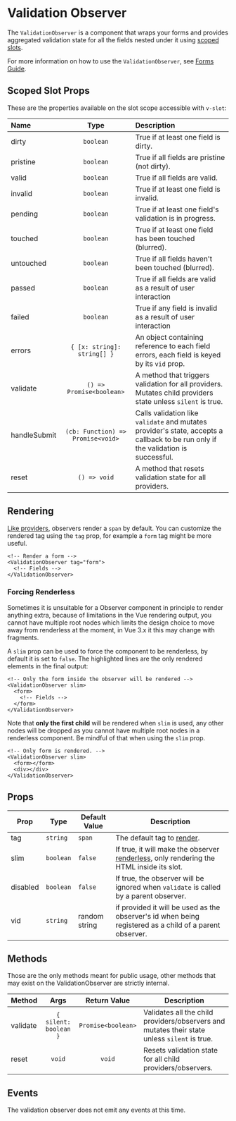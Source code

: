 # Validation Observer

The `ValidationObserver` is a component that wraps your forms and provides aggregated validation state for all the fields nested under it using [scoped slots](https://vuejs.org/v2/guide/components-slots.html#Scoped-Slots).

For more information on how to use the `ValidationObserver`, see [Forms Guide](../guide/forms.md).

## Scoped Slot Props

These are the properties available on the slot scope accessible with `v-slot`:

| Name      |                          Type                           | Description                                                                                                                                                               |
| :-------- | :-----------------------------------------------------: | :------------------------------------------------------------------------------------------------------------------------------------------------------------------------ |
| dirty     |                        `boolean`                        | True if at least one field is dirty.                                                                                                                                      |
| pristine  |                        `boolean`                        | True if all fields are pristine (not dirty).                                                                                                                              |
| valid     |                        `boolean`                        | True if all fields are valid.                                                                                                                                             |
| invalid   |                        `boolean`                        | True if at least one field is invalid.                                                                                                                                    |
| pending   |                        `boolean`                        | True if at least one field's validation is in progress.                                                                                                                   |
| touched   |                        `boolean`                        | True if at least one field has been touched (blurred).                                                                                                                    |
| untouched |                        `boolean`                        | True if all fields haven't been touched (blurred).                                                                                                                        |
| passed |                        `boolean`                        | True if all fields are valid as a result of user interaction                                                                                                                        |
| failed |                        `boolean`                        | True if any field is invalid as a result of user interaction                                                                                                                        |
| errors    |               `{ [x: string]: string[] }`               | An object containing reference to each field errors, each field is keyed by its `vid` prop.                                                                               |
| validate  | `() => Promise<boolean>` | A method that triggers validation for all providers. Mutates child providers state unless `silent` is true. |
| handleSubmit    |  `(cb: Function) => Promise<void>`            | Calls validation like `validate` and mutates provider's state, accepts a callback to be run only if the validation is successful.                                          |
| reset     |                      `() => void`                       | A method that resets validation state for all providers.                                                                                                                  |

## Rendering

[Like providers](./validation-provider.md#rendering), observers render a `span` by default. You can customize the rendered tag using the `tag` prop, for example a `form` tag might be more useful.

```vue
<!-- Render a form -->
<ValidationObserver tag="form">
  <!-- Fields -->
</ValidationObserver>
```

### Forcing Renderless

Sometimes it is unsuitable for a Observer component in principle to render anything extra, because of limitations in the Vue rendering output, you cannot have multiple root nodes which limits the design choice to move away from renderless at the moment, in Vue 3.x it this may change with fragments.

A `slim` prop can be used to force the component to be renderless, by default it is set to `false`. The highlighted lines are the only rendered elements in the final output:

```vue{2,4}
<!-- Only the form inside the observer will be rendered -->
<ValidationObserver slim>
  <form>
    <!-- Fields -->
  </form>
</ValidationObserver>
```

Note that **only the first child** will be rendered when `slim` is used, any other nodes will be dropped as you cannot have multiple root nodes in a renderless component. Be mindful of that when using the `slim` prop.

```vue{2}
<!-- Only form is rendered. -->
<ValidationObserver slim>
  <form></form>
  <div></div>
</ValidationObserver>
```

## Props

| Prop     | Type      | Default Value | Description                                                                                             |
| -------- | --------- | ------------- | ------------------------------------------------------------------------------------------------------- |
| tag      | `string`  | `span`        | The default tag to [render](#rendering).                                                                |
| slim     | `boolean` | `false`       | If true, it will make the observer [renderless](#renderless), only rendering the HTML inside its slot.  |
| disabled | `boolean` | `false`       | If true, the observer will be ignored when `validate` is called by a parent observer.                   |
| vid      | `string`  | random string | if provided it will be used as the observer's id when being registered as a child of a parent observer. |

## Methods

Those are the only methods meant for public usage, other methods that may exist on the ValidationObserver are strictly internal.

| Method   |         Args          |    Return Value    | Description                                                                                  |
| -------- | :-------------------: | :----------------: | -------------------------------------------------------------------------------------------- |
| validate | `{ silent: boolean }` | `Promise<boolean>` | Validates all the child providers/observers and mutates their state unless `silent` is true. |
| reset    |        `void`         |       `void`       | Resets validation state for all child providers/observers.                                   |

## Events

The validation observer does not emit any events at this time.
